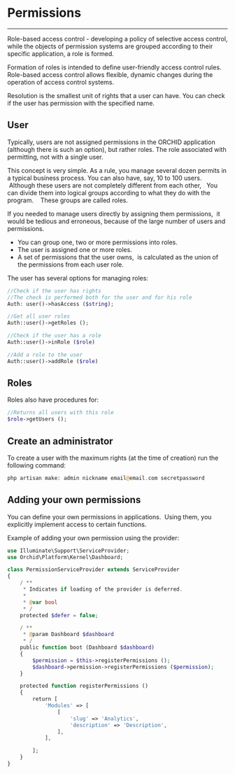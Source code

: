 # Permissions
----------
Role-based access control - developing a policy of selective access control,
while the objects of permission systems are grouped according to their specific application, a role is formed.

Formation of roles is intended to define user-friendly access control rules.
Role-based access control allows flexible, dynamic changes during the operation of access control systems.

Resolution is the smallest unit of rights that a user can have.
You can check if the user has permission with the specified name.


## User

Typically, users are not assigned permissions in the ORCHID application (although there is such an option), but rather roles. The role associated with permitting, not with a single user.

This concept is very simple. As a rule, you manage several dozen permits in a typical business
process.
You can also have, say, 10 to 100 users.
 Although these users are not completely different from each other,
  You can divide them into logical groups according to what they do with the program.
   These groups are called roles.

If you needed to manage users directly by assigning them permissions,
 it would be tedious and erroneous,
because of the large number of users and permissions.


- You can group one, two or more permissions into roles.
- The user is assigned one or more roles.
- A set of permissions that the user owns,
 is calculated as the union of the permissions from each user role.


The user has several options for managing roles:

```php
//Check if the user has rights
//The check is performed both for the user and for his role
Auth: user()->hasAccess ($string);

//Get all user roles
Auth::user()->getRoles ();

//Check if the user has a role
Auth::user()->inRole ($role)

//Add a role to the user
Auth::user()->addRole ($role)
```

## Roles

Roles also have procedures for:

```php
//Returns all users with this role
$role->getUsers ();
```


## Create an administrator

To create a user with the maximum rights (at the time of creation) run the following command:


```php
php artisan make: admin nickname email@email.com secretpassword
```


## Adding your own permissions


You can define your own permissions in applications.
 Using them, you explicitly implement access to certain functions.

Example of adding your own permission using the provider:

```php
use Illuminate\Support\ServiceProvider;
use Orchid\Platform\Kernel\Dashboard;

class PermissionServiceProvider extends ServiceProvider
{
    / **
     * Indicates if loading of the provider is deferred.
     *
     * @var bool
     * /
    protected $defer = false;

    / **
     * @param Dashboard $dashboard
     * /
    public function boot (Dashboard $dashboard)
    {
        $permission = $this->registerPermissions ();
        $dashboard->permission->registerPermissions ($permission);
    }

    protected function registerPermissions ()
    {
        return [
            'Modules' => [
                [
                    'slug' => 'Analytics',
                    'description' => 'Description',
                ],
            ],

        ];
    }
}
```
